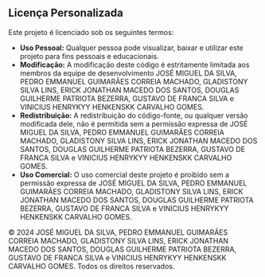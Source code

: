 ## Licença Personalizada

Este projeto é licenciado sob os seguintes termos:

- **Uso Pessoal:** Qualquer pessoa pode visualizar, baixar e utilizar este projeto para fins pessoais e educacionais.
- **Modificação:** A modificação deste código é estritamente limitada aos membros da equipe de desenvolvimento JOSÉ MIGUEL DA SILVA, PEDRO EMMANUEL GUIMARÃES CORREIA MACHADO, GLADISTONY SILVA LINS, ERICK JONATHAN MACEDO DOS SANTOS, DOUGLAS GUILHERME PATRIOTA BEZERRA, GUSTAVO DE FRANCA SILVA e VINICIUS HENRYKYY HENKENSKK CARVALHO GOMES.
- **Redistribuição:** A redistribuição do código-fonte, ou qualquer versão modificada dele, não é permitida sem a permissão expressa de JOSÉ MIGUEL DA SILVA, PEDRO EMMANUEL GUIMARÃES CORREIA MACHADO, GLADISTONY SILVA LINS, ERICK JONATHAN MACEDO DOS SANTOS, DOUGLAS GUILHERME PATRIOTA BEZERRA, GUSTAVO DE FRANCA SILVA e VINICIUS HENRYKYY HENKENSKK CARVALHO GOMES.
- **Uso Comercial:** O uso comercial deste projeto é proibido sem a permissão expressa de JOSÉ MIGUEL DA SILVA, PEDRO EMMANUEL GUIMARÃES CORREIA MACHADO, GLADISTONY SILVA LINS, ERICK JONATHAN MACEDO DOS SANTOS, DOUGLAS GUILHERME PATRIOTA BEZERRA, GUSTAVO DE FRANCA SILVA e VINICIUS HENRYKYY HENKENSKK CARVALHO GOMES.

© 2024 JOSÉ MIGUEL DA SILVA, PEDRO EMMANUEL GUIMARÃES CORREIA MACHADO, GLADISTONY SILVA LINS, ERICK JONATHAN MACEDO DOS SANTOS, DOUGLAS GUILHERME PATRIOTA BEZERRA, GUSTAVO DE FRANCA SILVA e VINICIUS HENRYKYY HENKENSKK CARVALHO GOMES. Todos os direitos reservados.
